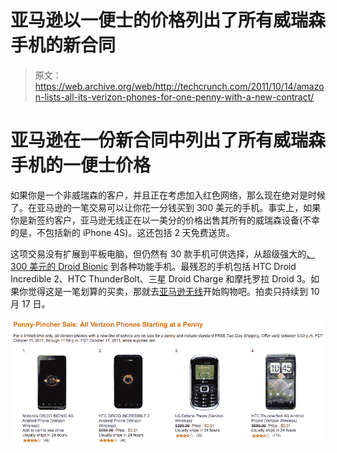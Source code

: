 # 亚马逊以一便士的价格列出了所有威瑞森手机的新合同 

> 原文：<https://web.archive.org/web/http://techcrunch.com/2011/10/14/amazon-lists-all-its-verizon-phones-for-one-penny-with-a-new-contract/>

# 亚马逊在一份新合同中列出了所有威瑞森手机的一便士价格

如果你是一个非威瑞森的客户，并且正在考虑加入红色网络，那么现在绝对是时候了。在亚马逊的一笔交易可以让你花一分钱买到 300 美元的手机。事实上，如果你是新签约客户，亚马逊无线正在以一美分的价格出售其所有的威瑞森设备(不幸的是，不包括新的 iPhone 4S)。这还包括 2 天免费送货。

这项交易没有扩展到平板电脑，但仍然有 30 款手机可供选择，从超级强大的[、300 美元的 Droid Bionic](https://web.archive.org/web/20230205015152/https://techcrunch.com/2011/09/07/hands-on-with-the-motorola-droid-bionic-for-verizon-2/) 到各种功能手机。最残忍的手机包括 HTC Droid Incredible 2、HTC ThunderBolt、三星 Droid Charge 和摩托罗拉 Droid 3。如果你觉得这是一笔划算的买卖，那就去[亚马逊无线](https://web.archive.org/web/20230205015152/http://wireless.amazon.com/f/pennypincher/)开始购物吧。拍卖只持续到 10 月 17 日。

[![](img/79dd3219c52de3595eb4032dc029b5a4.png "Penny-Pincher Sale")](https://web.archive.org/web/20230205015152/https://techcrunch.com/wp-content/uploads/2011/10/screen-shot-2011-10-14-at-8-45-19-am.png)